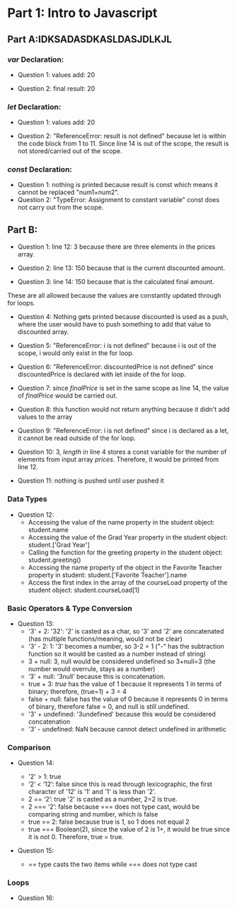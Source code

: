 # Part 1: Intro to Javascript

## Part A:IDKSADASDKASLDASJDLKJL 

### *var* Declaration: 
* Question 1: values add:  20

* Question 2: final result:  20

### *let* Declaration: 
* Question 1: values add:  20

* Question 2: "ReferenceError: result is not defined" because let is within the code block from 1 to 11. Since line 14 is out of the scope, the result is not stored/carried out of the scope. 

### *const* Declaration: 
* Question 1: nothing is printed because result is const which means it cannot be replaced "num1+num2". 
* Question 2: "TypeError: Assignment to constant variable" const does not carry out from the scope. 

## Part B:  
* Question 1: line 12: 3 because there are three elements in the prices array. 

* Question 2: line 13:  150 because that is the current discounted amount. 

* Question 3: line 14: 150 because that is the calculated final amount. 

These are all allowed because the values are constantly updated through for loops. 

* Question 4: Nothing gets printed because discounted is used as a push, where the user would have to push something to add that value to discounted array. 

* Question 5: "ReferenceError: i is not defined" because i is out of the scope, i would only exist in the for loop. 
* Question 6: "ReferenceError: discountedPrice is not defined" since discountedPrice is declared with let inside of the for loop. 
* Question 7: since *finalPrice* is set in the same scope as line 14, the value of *finalPrice* would be carried out. 
* Question 8: this function would not return anything because it didn't add values to the array 
* Question 9: "ReferenceError: i is not defined" since i is declared as a let, it cannot be read outside of the for loop. 
* Question 10: 3, *length* in line 4 stores a const variable for the number of elements from input array *prices*. Therefore, it would be printed from line 12. 
* Question 11: nothing is pushed until user pushed it

### Data Types
* Question 12: 
    <ul>
    <li>Accessing the value of the name property in the student object: student.name </li>
    <li>Accessing the value of the Grad Year property in the student object: student.['Grad Year']</li>
    <li>Calling the function for the greeting property in the student object: student.greeting()</li>
    <li>Accessing the name property of the object in the Favorite Teacher property in student: student.['Favorite Teacher'].name</li>
    <li>Access the first index in the array of the courseLoad property of the student object: student.courseLoad[1]</li>
    </ul>

### Basic Operators & Type Conversion 
* Question 13: 
  * '3' + 2: '32': '2' is casted as a char, so '3' and '2' are concatenated (has multiple functions/meaning, would not be clear)
  * '3' - 2: 1: '3' becomes a number, so 3-2 = 1 ("-" has the subtraction function so it would be casted as a number instead of string) 
  * 3 + null: 3, null would be considered undefined so 3+null=3 (the number would overrule, stays as a number)
  * ‘3’ + null: '3null' because this is concatenation. 
  * true + 3: *true* has the value of 1 because it represents 1 in terms of binary; therefore, (true=1) + 3 = 4
  * false + null: false has the value of 0 because it represents 0 in terms of binary, therefore false = 0, and null is still undefined. 
  * '3' + undefined: '3undefined' because this would be considered concatenation
  * '3' - undefined: NaN because cannot detect undefined in arithmetic

### Comparison
* Question 14: 
  * '2' > 1: true
  * ‘2’ < ‘12’: false since this is read through lexicographic, the first character of '12' is '1' and '1' is less than '2'. 
  * 2 == ‘2’: true '2' is casted as a number, 2=2 is true. 
  * 2 === ‘2’: false because === does not type cast, would be comparing string and number, which is false 
  * true == 2: false because true is 1, so 1 does not equal 2 
  * true === Boolean(2), since the value of 2 is 1+, it would be true since it is not 0. Therefore, true = true. 
  
* Question 15: 
  * == type casts the two items while === does not type cast 
  
### Loops 
* Question 16: 